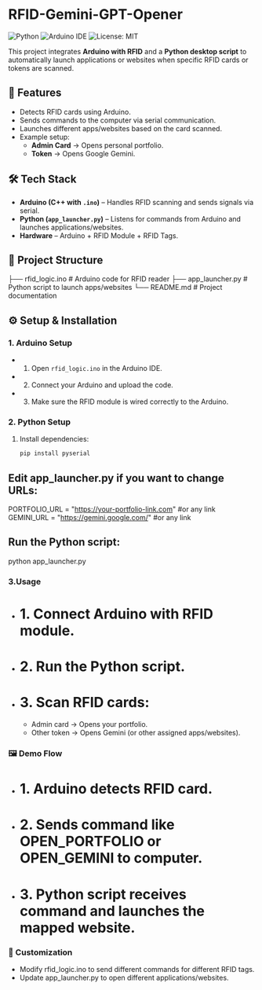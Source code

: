 # RFID-Gemini-GPT-Opener

![Python](https://img.shields.io/badge/Python-3.x-blue.svg)
![Arduino IDE](https://img.shields.io/badge/Arduino-IDE-green.svg)
![License: MIT](https://img.shields.io/badge/License-MIT-yellow.svg)

This project integrates **Arduino with RFID** and a **Python desktop script** to automatically launch applications or websites when specific RFID cards or tokens are scanned.  

## 🚀 Features
- Detects RFID cards using Arduino.
- Sends commands to the computer via serial communication.
- Launches different apps/websites based on the card scanned.
- Example setup:
  - **Admin Card** → Opens personal portfolio.
  - **Token** → Opens Google Gemini.

## 🛠️ Tech Stack
- **Arduino (C++ with `.ino`)** – Handles RFID scanning and sends signals via serial.
- **Python (`app_launcher.py`)** – Listens for commands from Arduino and launches applications/websites.
- **Hardware** – Arduino + RFID Module + RFID Tags.

## 📂 Project Structure

├── rfid_logic.ino # Arduino code for RFID reader
├── app_launcher.py # Python script to launch apps/websites
└── README.md # Project documentation


## ⚙️ Setup & Installation

### 1. Arduino Setup
- 1. Open `rfid_logic.ino` in the Arduino IDE.
- 2. Connect your Arduino and upload the code.
- 3. Make sure the RFID module is wired correctly to the Arduino.

### 2. Python Setup
1. Install dependencies:
   ```bash
   pip install pyserial

## Edit app_launcher.py if you want to change URLs:
PORTFOLIO_URL = "https://your-portfolio-link.com" #or any link
GEMINI_URL = "https://gemini.google.com/" #or any link

## Run the Python script:
python app_launcher.py


### 3.Usage
- # 1. Connect Arduino with RFID module.
- # 2. Run the Python script.
- # 3. Scan RFID cards:
    - Admin card → Opens your portfolio.
    - Other token → Opens Gemini (or other assigned apps/websites).

### 🖼️ Demo Flow
- # 1. Arduino detects RFID card.
- # 2. Sends command like OPEN_PORTFOLIO or OPEN_GEMINI to computer.
- # 3. Python script receives command and launches the mapped website.

### 🧩 Customization
- Modify rfid_logic.ino to send different commands for different RFID tags.
- Update app_launcher.py to open different applications/websites.

